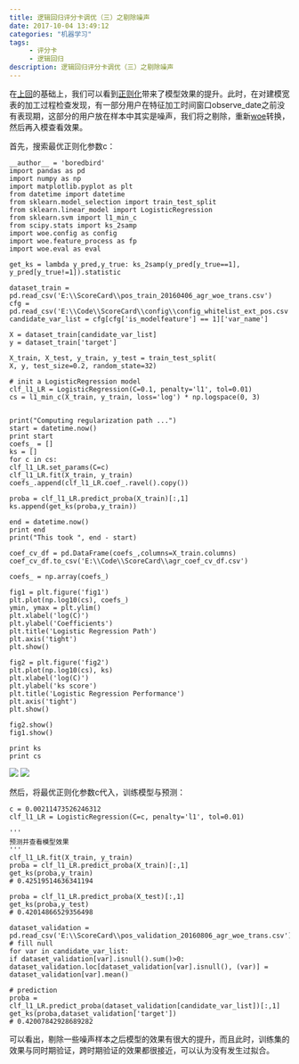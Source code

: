 ```yaml
---
title: 逻辑回归评分卡调优（三）之剔除噪声
date: 2017-10-04 13:49:12 
categories: "机器学习" 
tags: 
     - 评分卡
     - 逻辑回归
description: 逻辑回归评分卡调优（三）之剔除噪声
---
```

在[上回](https://boredbird.github.io/2017/10/04/%E9%80%BB%E8%BE%91%E5%9B%9E%E5%BD%92%E8%AF%84%E5%88%86%E5%8D%A1%E8%B0%83%E4%BC%98%EF%BC%88%E4%BA%8C%EF%BC%89%E4%B9%8B%E6%AD%A3%E5%88%99%E5%8C%96/)的基础上，我们可以看到[正则化](https://boredbird.github.io/2017/10/04/%E9%80%BB%E8%BE%91%E5%9B%9E%E5%BD%92%E8%AF%84%E5%88%86%E5%8D%A1%E8%B0%83%E4%BC%98%EF%BC%88%E4%BA%8C%EF%BC%89%E4%B9%8B%E6%AD%A3%E5%88%99%E5%8C%96/)带来了模型效果的提升。此时，在对建模宽表的加工过程检查发现，有一部分用户在特征加工时间窗口observe_date之前没有表现期，这部分的用户放在样本中其实是噪声，我们将之剔除，重新[woe](https://boredbird.github.io/2017/10/04/%E9%80%BB%E8%BE%91%E5%9B%9E%E5%BD%92%E8%AF%84%E5%88%86%E5%8D%A1%E8%B0%83%E4%BC%98%EF%BC%88%E4%B8%80%EF%BC%89%E4%B9%8B%E6%95%B0%E6%8D%AE%E9%9B%86%E5%88%9D%E6%8E%A2/)转换，然后再入模查看效果。

首先，搜索最优正则化参数c：

    __author__ = 'boredbird'
    import pandas as pd
    import numpy as np
    import matplotlib.pyplot as plt
    from datetime import datetime
    from sklearn.model_selection import train_test_split
    from sklearn.linear_model import LogisticRegression
    from sklearn.svm import l1_min_c
    from scipy.stats import ks_2samp
    import woe.config as config
    import woe.feature_process as fp
    import woe.eval as eval
    
    get_ks = lambda y_pred,y_true: ks_2samp(y_pred[y_true==1], y_pred[y_true!=1]).statistic
    
    dataset_train = pd.read_csv('E:\\ScoreCard\\pos_train_20160406_agr_woe_trans.csv')
    cfg = pd.read_csv('E:\\Code\\ScoreCard\\config\\config_whitelist_ext_pos.csv')
    candidate_var_list = cfg[cfg['is_modelfeature'] == 1]['var_name']
    
    X = dataset_train[candidate_var_list]
    y = dataset_train['target']
    
    X_train, X_test, y_train, y_test = train_test_split(
    X, y, test_size=0.2, random_state=32)
    
    # init a LogisticRegression model
    clf_l1_LR = LogisticRegression(C=0.1, penalty='l1', tol=0.01)
    cs = l1_min_c(X_train, y_train, loss='log') * np.logspace(0, 3)
    
    
    print("Computing regularization path ...")
    start = datetime.now()
    print start
    coefs_ = []
    ks = []
    for c in cs:
    clf_l1_LR.set_params(C=c)
    clf_l1_LR.fit(X_train, y_train)
    coefs_.append(clf_l1_LR.coef_.ravel().copy())
    
    proba = clf_l1_LR.predict_proba(X_train)[:,1]
    ks.append(get_ks(proba,y_train))
    
    end = datetime.now()
    print end
    print("This took ", end - start)
    
    coef_cv_df = pd.DataFrame(coefs_,columns=X_train.columns)
    coef_cv_df.to_csv('E:\\Code\\ScoreCard\\agr_coef_cv_df.csv')
    
    coefs_ = np.array(coefs_)
    
    fig1 = plt.figure('fig1')
    plt.plot(np.log10(cs), coefs_)
    ymin, ymax = plt.ylim()
    plt.xlabel('log(C)')
    plt.ylabel('Coefficients')
    plt.title('Logistic Regression Path')
    plt.axis('tight')
    plt.show()
    
    fig2 = plt.figure('fig2')
    plt.plot(np.log10(cs), ks)
    plt.xlabel('log(C)')
    plt.ylabel('ks score')
    plt.title('Logistic Regression Performance')
    plt.axis('tight')
    plt.show()
    
    fig2.show()
    fig1.show()
    
    print ks
    print cs
    

![](https://i.imgur.com/812KAjt.png)
![](https://i.imgur.com/dAO4rdb.png)

然后，将最优正则化参数c代入，训练模型与预测：

    c = 0.00211473526246312
    clf_l1_LR = LogisticRegression(C=c, penalty='l1', tol=0.01)
    
	'''
	预测并查看模型效果
	'''
    clf_l1_LR.fit(X_train, y_train)
    proba = clf_l1_LR.predict_proba(X_train)[:,1]
    get_ks(proba,y_train)
    # 0.42519514636341194
    
    proba = clf_l1_LR.predict_proba(X_test)[:,1]
    get_ks(proba,y_test)
    # 0.42014866529356498
    
    dataset_validation = pd.read_csv('E:\\ScoreCard\\pos_validation_20160806_agr_woe_trans.csv')
    # fill null
    for var in candidate_var_list:
    if dataset_validation[var].isnull().sum()>0:
    dataset_validation.loc[dataset_validation[var].isnull(), (var)] = dataset_validation[var].mean()
    
    # prediction
    proba = clf_l1_LR.predict_proba(dataset_validation[candidate_var_list])[:,1]
    get_ks(proba,dataset_validation['target'])
    # 0.42007842928689282

可以看出，剔除一些噪声样本之后模型的效果有很大的提升，而且此时，训练集的效果与同时期验证，跨时期验证的效果都很接近，可以认为没有发生过拟合。